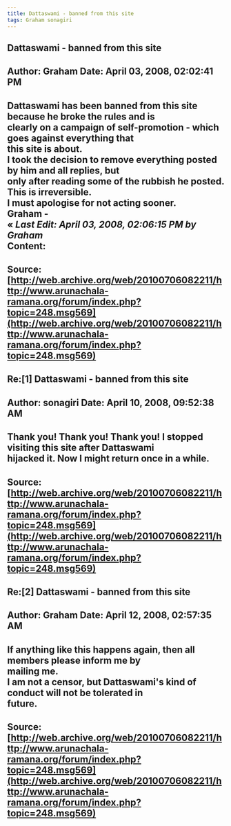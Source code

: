 ```yaml
--- 
title: Dattaswami - banned from this site   
tags: Graham sonagiri  
---  
```

## Dattaswami - banned from this site  
Author: Graham              Date: April 03, 2008, 02:02:41 PM  
---  
Dattaswami has been banned from this site because he broke the rules and is  
clearly on a campaign of self-promotion - which goes against everything that  
this site is about.   
I took the decision to remove everything posted by him and all replies, but  
only after reading some of the rubbish he posted.   
This is irreversible.   
I must apologise for not acting sooner.   
Graham -   
« _Last Edit: April 03, 2008, 02:06:15 PM by Graham_  
Content:
 ---  
Source:[http://web.archive.org/web/20100706082211/http://www.arunachala-ramana.org/forum/index.php?topic=248.msg569](http://web.archive.org/web/20100706082211/http://www.arunachala-ramana.org/forum/index.php?topic=248.msg569)   
---  

## Re:[1] Dattaswami - banned from this site  
Author: sonagiri            Date: April 10, 2008, 09:52:38 AM  
---  
Thank you! Thank you! Thank you! I stopped visiting this site after Dattaswami  
hijacked it. Now I might return once in a while.
 ---  
Source:[http://web.archive.org/web/20100706082211/http://www.arunachala-ramana.org/forum/index.php?topic=248.msg569](http://web.archive.org/web/20100706082211/http://www.arunachala-ramana.org/forum/index.php?topic=248.msg569)   
---  

## Re:[2] Dattaswami - banned from this site  
Author: Graham              Date: April 12, 2008, 02:57:35 AM  
---  
If anything like this happens again, then all members please inform me by  
mailing me.   
I am not a censor, but Dattaswami's kind of conduct will not be tolerated in  
future.
 ---  
Source:[http://web.archive.org/web/20100706082211/http://www.arunachala-ramana.org/forum/index.php?topic=248.msg569](http://web.archive.org/web/20100706082211/http://www.arunachala-ramana.org/forum/index.php?topic=248.msg569)   
---  

